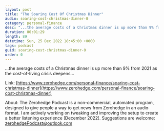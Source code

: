 ```yaml
---
layout: post
title: "The Soaring Cost Of Christmas Dinner"
audio: soaring-cost-christmas-dinner-0
category: personal-finance
desc: "...the average costs of a Christmas dinner is up more than 9% from 2021 as the cost-of-living crisis deepens..."
duration: 00:01:29
length: 89
datetime: Sun, 25 Dec 2022 18:45:00 +0000
tags: podcast
guid: soaring-cost-christmas-dinner-0
order: 0
---
```

...the average costs of a Christmas dinner is up more than 9% from 2021 as the cost-of-living crisis deepens...

Link: [https://www.zerohedge.com/personal-finance/soaring-cost-christmas-dinner](https://www.zerohedge.com/personal-finance/soaring-cost-christmas-dinner)

About: The Zerohedge Podcast is a non-commercial, automated program, designed to give people a way to get news from Zerohedge in an audio format.  I am actively working on tweaking and improving the setup to create a better listening experience (December 2022).  Suggestions are welcome: [zerohedgePodcast@outlook.com](mailto:zerohedgePodcast@outlook.com)